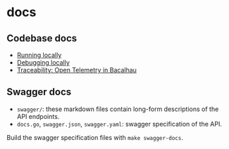 # docs

## Codebase docs

* [Running locally](./running_locally.md)
* [Debugging locally](./debugging_locally.md)
* [Traceability: Open Telemetry in Bacalhau](./open_telemetry_in_bacalhau.md)

## Swagger docs

* `swagger/`: these markdown files contain long-form descriptions of the API endpoints.
* `docs.go`, `swagger.json`, `swagger.yaml`: swagger specification of the API.

Build the swagger specification files with `make swagger-docs`.